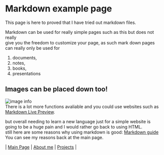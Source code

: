 <!--This page is for me to test run only -->
# Markdown example page

This page is here to proved that I have tried out markdown files.  

Markdown can be used for really simple pages such as this but does not really  
give you the freedom to customize your page, as such mark down pages can really only be used for  
1. documents,  
1. notes,   
1. books,   
4. presentations

## Images can be placed down too!  
![image info](image/img_20210314_192936.jpg)  
There is a lot more functions avaliable and you could use websites such as [Markdown Live Preview](https://markdownlivepreview.com/).  

but overall needing to learn a new language just for a simple website is going to be a huge pain and I would rather go back to using HTML.  
still here are some reasons why using markdown is good: [Markdown guide](https://www.markdownguide.org/getting-started/)  
You can see my reasons back at the main page.

| [Main Page](https://ongjingkai.github.io/testt/index.html) | 
[About me](https://ongjingkai.github.io/testt/aboutme.html) |
[Projects](https://ongjingkai.github.io/testt/placeholder.html) |